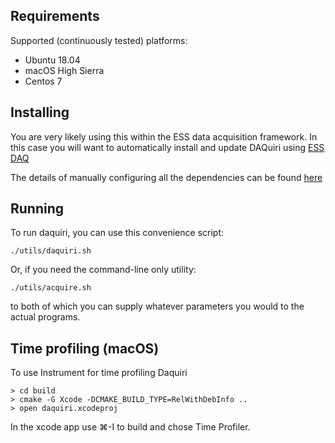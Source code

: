 ## Requirements

Supported (continuously tested) platforms:
- Ubuntu 18.04
- macOS High Sierra
- Centos 7

## Installing

You are very likely using this within the ESS data acquisition framework. In
this case you will want to automatically install and update DAQuiri
using [ESS DAQ](https://github.com/ess-dmsc/essdaq)

The details of manually configuring all the dependencies can be found [here](manual_building.md)

## Running

To run daquiri, you can use this convenience script:
```
./utils/daquiri.sh
```
Or, if you need the command-line only utility:
```
./utils/acquire.sh
```
to both of which you can supply whatever parameters you would to the actual programs.

## Time profiling (macOS)
To use Instrument for time profiling Daquiri
```
> cd build
> cmake -G Xcode -DCMAKE_BUILD_TYPE=RelWithDebInfo ..
> open daquiri.xcodeproj
```

In the xcode app use &#8984;-I to build and chose Time Profiler.

 
